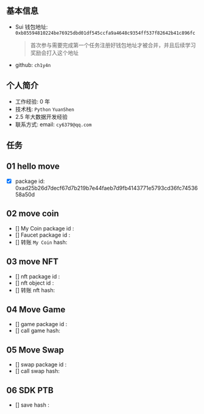 ## 基本信息

- Sui 钱包地址: `0xb85594810224be76925dbd01df545ccfa9a4648c9354ff537f82642b41c896fc`
  > 首次参与需要完成第一个任务注册好钱包地址才被合并，并且后续学习奖励会打入这个地址
- github: `ch1y4n`

## 个人简介

- 工作经验: 0 年
- 技术栈: `Python` `YuanShen`
- 2.5 年大数据开发经验
- 联系方式: email: `cy6379@qq.com`

## 任务

## 01 hello move

- [x] package id: 0xad25b26d7decf67d7b219b7e44faeb7d9fb4143771e5793cd36fc7453658a50d

## 02 move coin

- [] My Coin package id :
- [] Faucet package id :
- [] 转账 `My Coin` hash:

## 03 move NFT

- [] nft package id :
- [] nft object id :
- [] 转账 nft hash:

## 04 Move Game

- [] game package id :
- [] call game hash:

## 05 Move Swap

- [] swap package id :
- [] call swap hash:

## 06 SDK PTB

- [] save hash :
